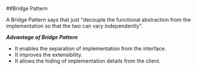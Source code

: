 ##Bridge Pattern

A Bridge Pattern says that just "decouple the functional abstraction from the implementation so that the two can vary independently".

**_Advantage of Bridge Pattern_**

* It enables the separation of implementation from the interface.
* It improves the extensibility.
* It allows the hiding of implementation details from the client.